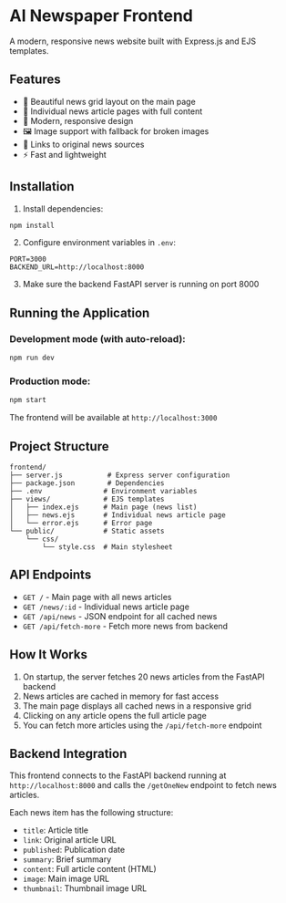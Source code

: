 # AI Newspaper Frontend

A modern, responsive news website built with Express.js and EJS templates.

## Features

- 📰 Beautiful news grid layout on the main page
- 📖 Individual news article pages with full content
- 🎨 Modern, responsive design
- 🖼️ Image support with fallback for broken images
- 🔗 Links to original news sources
- ⚡ Fast and lightweight

## Installation

1. Install dependencies:
```bash
npm install
```

2. Configure environment variables in `.env`:
```
PORT=3000
BACKEND_URL=http://localhost:8000
```

3. Make sure the backend FastAPI server is running on port 8000

## Running the Application

### Development mode (with auto-reload):
```bash
npm run dev
```

### Production mode:
```bash
npm start
```

The frontend will be available at `http://localhost:3000`

## Project Structure

```
frontend/
├── server.js           # Express server configuration
├── package.json        # Dependencies
├── .env               # Environment variables
├── views/             # EJS templates
│   ├── index.ejs      # Main page (news list)
│   ├── news.ejs       # Individual news article page
│   └── error.ejs      # Error page
└── public/            # Static assets
    └── css/
        └── style.css  # Main stylesheet
```

## API Endpoints

- `GET /` - Main page with all news articles
- `GET /news/:id` - Individual news article page
- `GET /api/news` - JSON endpoint for all cached news
- `GET /api/fetch-more` - Fetch more news from backend

## How It Works

1. On startup, the server fetches 20 news articles from the FastAPI backend
2. News articles are cached in memory for fast access
3. The main page displays all cached news in a responsive grid
4. Clicking on any article opens the full article page
5. You can fetch more articles using the `/api/fetch-more` endpoint

## Backend Integration

This frontend connects to the FastAPI backend running at `http://localhost:8000` and calls the `/getOneNew` endpoint to fetch news articles.

Each news item has the following structure:
- `title`: Article title
- `link`: Original article URL
- `published`: Publication date
- `summary`: Brief summary
- `content`: Full article content (HTML)
- `image`: Main image URL
- `thumbnail`: Thumbnail image URL

